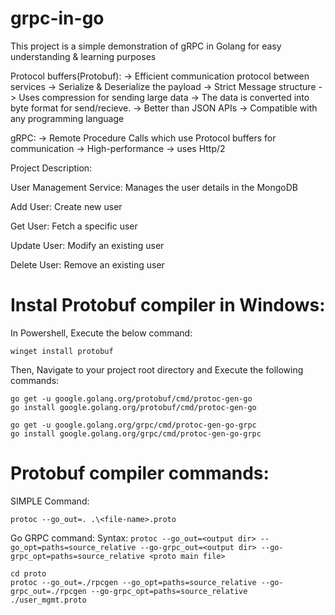 # grpc-in-go
This project is a simple demonstration of gRPC in Golang for easy understanding &amp; learning purposes


Protocol buffers(Protobuf):
 -> Efficient communication protocol between services
 -> Serialize & Deserialize the payload
 -> Strict Message structure
 -> Uses compression for sending large data 
 -> The data is converted into byte format for send/recieve.
 -> Better than JSON APIs
 -> Compatible with any programming language

gRPC:
 -> Remote Procedure Calls which use Protocol buffers for communication
 -> High-performance
 -> uses Http/2

Project Description:

User Management Service: 
Manages the user details in the MongoDB

Add User: Create new user

Get User: Fetch a specific user

Update User: Modify an existing user

Delete User: Remove an existing user

# Instal Protobuf compiler in Windows:

In Powershell, Execute the below command:

```
winget install protobuf
```

Then, Navigate to your project root directory and Execute the following commands:

```
go get -u google.golang.org/protobuf/cmd/protoc-gen-go
go install google.golang.org/protobuf/cmd/protoc-gen-go

go get -u google.golang.org/grpc/cmd/protoc-gen-go-grpc
go install google.golang.org/grpc/cmd/protoc-gen-go-grpc

```

# Protobuf compiler commands:

SIMPLE Command:
```
protoc --go_out=. .\<file-name>.proto
```

Go GRPC command:
Syntax: `protoc --go_out=<output dir> --go_opt=paths=source_relative --go-grpc_out=<output dir> --go-grpc_opt=paths=source_relative <proto main file>`
```
cd proto
protoc --go_out=./rpcgen --go_opt=paths=source_relative --go-grpc_out=./rpcgen --go-grpc_opt=paths=source_relative ./user_mgmt.proto     
```


